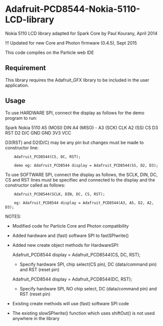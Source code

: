 Adafruit-PCD8544-Nokia-5110-LCD-library
=================================================

Nokia 5110 LCD library adapted for Spark Core by Paul Kourany, April 2014

!!! Updated for new Core and Photon firmware (0.4.5), Sept 2015

This code compiles on the Particle web IDE

Requirement
-----------

This library requires the Adafruit_GFX library to be included in the user application.


Usage
-----
To use HARDWARE SPI, connect the display as follows for the demo program to run:

Spark       Nokia 5110
A5 (MOSI)     DIN
A4 (MISO)      -
A3 (SCK)      CLK
A2 (SS)       CS
D3            RST
D2            D/C
GND           GND
3V3           VCC

D3(RST) and D2(D/C) may be any pin but changes must be made to constructor line:

```
	Adafruit_PCD8544(CS, DC, RST);

	demo eg: Adafruit_PCD8544 display = Adafruit_PCD8544(SS, D2, D3);
```

To use SOFTWARE SPI, connect the display as follows, the SCLK, DIN, DC, CS and RST lines must
be specifiec and connected to the display and the constructor called as follows:

```
	Adafruit_PCD8544(SCLK, DIN, DC, CS, RST);
	
	eg: Adafruit_PCD8544 display = Adafruit_PCD8544(A3, A5, D2, A2, D3);
```  
  
NOTES:
- Modified code for Particle Core and Photon compatibility
- Added hardware and (fast) software SPI to fastSPIwrite()
- Added new create object methods for HardwareSPI:

  Adafruit_PCD8544 display = Adafruit_PCD8544(CS, DC, RST);
    - Specify hardware SPI, chip select(CS pin), DC (data/command pin) and RST (reset pin)

  Adafruit_PCD8544 display = Adafruit_PCD8544(DC, RST);
    - Specify hardware SPI, NO chip select, DC (data/command pin) and RST (reset pin)

- Existing create methods will use (fast) software SPI code
- The existing slowSPIwrite() function which uses shiftOut() is not used anywhere in the library

